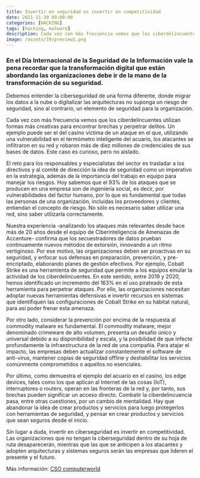 ```yaml
---
title: Invertir en seguridad es invertir en competitividad
date: 2021-11-30 09:00:00 
categories: [HACKING]
tags: [hacking, malware]
description: Cada vez con más frecuencia vemos que los ciberdelincuentes utilizan formas más creativas para encontrar brechas y perpetrar delitos.
image: /assets/19/preview1.png
---
```



### En el Día Internacional de la Seguridad de la Información vale la pena recordar que la transformación digital que están abordando las organizaciones debe ir de la mano de la transformación de su seguridad.

Debemos entender la ciberseguridad de una forma diferente, donde migrar los datos a la nube o digitalizar las arquitecturas no suponga un riesgo de seguridad, sino al contrario, un elemento de seguridad para la organización.

Cada vez con más frecuencia vemos que los ciberdelincuentes utilizan formas más creativas para encontrar brechas y perpetrar delitos. Un ejemplo puede ser el del casino víctima de un ataque en el que, utilizando una vulnerabilidad en el termómetro inteligente del acuario, los atacantes se infiltraron en su red y robaron más de diez millones de credenciales de sus bases de datos. Este caso es curioso, pero no aislado.

El reto para los responsables y especialistas del sector es trasladar a los directivos y al comité de dirección la idea de seguridad como un imperativo en la estrategia, además de la importancia del trabajo en equipo para manejar los riesgos. Hoy sabemos que el 93% de los ataques que se producen en una empresa son de ingeniería social, es decir, por vulnerabilidades del factor humano, por lo que es fundamental que todas las personas de una organización, incluidas los proveedores y clientes, entiendan el concepto de riesgo. No sólo es necesario saber utilizar una red, sino saber utilizarla correctamente.     

Nuestra experiencia -analizando los ataques más relevantes desde hace más de 20 años desde el equipo de Ciberinteligencia de Amenazas de Accenture- confirma que los secuestradores de datos prueban continuamente nuevos métodos de extorsión, innovando a un ritmo vertiginoso. Por ese motivo, las organizaciones deben ser proactivas en su seguridad, y enfocar sus defensas en preparación, prevención, y pre-encriptado, elaborando planes de gestión efectivos. Por ejemplo, Cobalt Strike es una herramienta de seguridad que permite a los equipos emular la actividad de los ciberdelincuentes. En este sentido, entre 2019 y 2020, hemos identificado un incremento del 163% en el uso pirateado de esta herramienta para perpetrar ataques. Por ello, las organizaciones necesitan adoptar nuevas herramientas defensivas e invertir recursos en sistemas que identifiquen las configuraciones de Cobalt Strike en su hábitat natural, para así poder frenar esta amenaza.

Por otro lado, considerar la prevención por encima de la respuesta al commodity malware es fundamental. El commodity malware, mejor denominado crimeware de alto volumen, presenta un desafío único y universal debido a su disponibilidad y escala, y la posibilidad de que infecte profundamente la infraestructura de la red de una compañía. Para atajar el impacto, las empresas deben actualizar constantemente el software de anti-virus, mantener copias de seguridad offline y deshabilitar los servicios comúnmente comprometidos o aquellos no esenciales.

Por último, como demuestra el ejemplo del acuario en el casino, los edge devices, tales como los que aplican al Internet de las cosas (IoT), interruptores o routers, operan en las fronteras de la red y, por tanto, sus brechas pueden significar un acceso directo. Combatir la ciberdelincuencia pasa, entre otras cuestiones, por un cambio de mentalidad. Hay que abandonar la idea de crear productos y servicios para luego protegerlos con herramientas de seguridad, y pensar en crear productos y servicios que sean seguros desde el inicio.

Sin lugar a duda, invertir en ciberseguridad es invertir en competitividad. Las organizaciones que no tengan la ciberseguridad dentro de su hoja de ruta desaparecerán, mientras que las que se anticipen a los atacantes y adopten arquitecturas y sistemas seguros serán las empresas que lideren el presente y el futuro.

Más información: [CSO computerworld ](https://cso.computerworld.es/tendencias/invertir-en-seguridad-es-invertir-en-competitividad)
